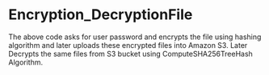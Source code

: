 # Encryption_DecryptionFile

The above code asks for user password and encrypts the file using hashing algorithm and later uploads these encrypted files into Amazon S3. 
Later Decrypts the same files from S3 bucket using ComputeSHA256TreeHash Algorithm. 
